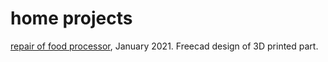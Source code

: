 # home projects

[repair of food processor](./Food_processor_part/README.md), January 2021.  Freecad design of 3D printed part.
